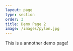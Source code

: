 ```yaml
---
layout: page
type: section
order: 3 
title: Demo Page 2
image: /images/pylon.jpg
---
```


This is a annother demo page!

